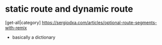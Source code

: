 
# static route and dynamic route

[get-all|category] https://sergiodxa.com/articles/optional-route-segments-with-remix

- basically a dictionary